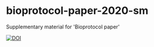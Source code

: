 # bioprotocol-paper-2020-sm
Supplementary material for 'Bioprotocol paper'

[![DOI](https://zenodo.org/badge/264202784.svg)](https://zenodo.org/badge/latestdoi/264202784)
